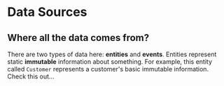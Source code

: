 # Data Sources

## Where all the data comes from?

There are two types of data here: **entities** and **events**. Entities represent static **immutable** information about something. For example, this entity called `Customer` represents a customer's basic immutable information. Check this out...

